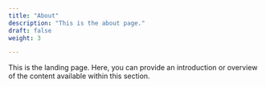 ```yaml
---
title: "About"
description: "This is the about page."
draft: false
weight: 3

---
```


This is the landing page. Here, you can provide an introduction or overview of the content available within this section.

